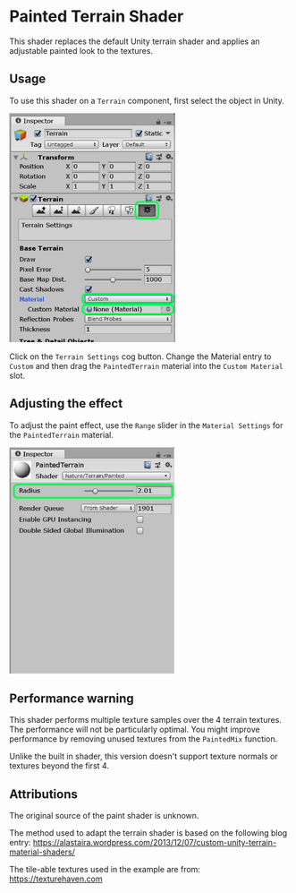 # Painted Terrain Shader

This shader replaces the default Unity terrain shader and applies an adjustable painted look to the textures.

## Usage

To use this shader on a `Terrain` component, first select the object in Unity.

![Terrain settings illustration](TerrainSettings.png)

Click on the `Terrain Settings` cog button. Change the Material entry to `Custom` and then drag the `PaintedTerrain` material into the `Custom Material` slot.

## Adjusting the effect

To adjust the paint effect, use the `Range` slider in the `Material Settings` for the `PaintedTerrain` material.

![Material settings illustration](RangeAdjustment.png)

## Performance warning

This shader performs multiple texture samples over the 4 terrain textures. The performance will not be particularly optimal. You might improve performance by removing unused textures from the `PaintedMix` function.

Unlike the built in shader, this version doesn't support texture normals or textures beyond the first 4.

## Attributions

The original source of the paint shader is unknown.

The method used to adapt the terrain shader is based on the following blog entry: https://alastaira.wordpress.com/2013/12/07/custom-unity-terrain-material-shaders/

The tile-able textures used in the example are from: https://texturehaven.com


